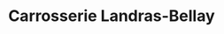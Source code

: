 ---
title: "Carrosserie Landras-Bellay"
url: /janze/carrosserie-landras-bellay/
shop: Autowerkstatt
---
